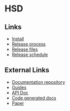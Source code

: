 HSD
===

## Links
  - [Install](./install.md)
  - [Release process](./release-process.md)
  - [Release files](./release-files.md)
  - [Release schedule](./release-schedule.md)

## External Links
  - [Documentation repository](https://github.com/handshake-org/handshake-org.github.io)
  - [Guides](https://hsd-dev.org)
  - [API Doc](https://hsd-dev.org/api-docs/)
  - [Code generated docs](https://hsd-dev.org/hsd)
  - [Paper](https://hsd-dev.org/files/handshake.txt)
